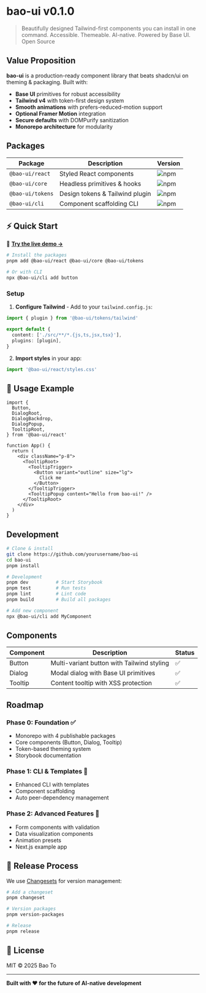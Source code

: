 # bao-ui v0.1.0

> Beautifully designed Tailwind-first components you can install in one command. Accessible. Themeable. AI-native. Powered by Base UI. Open Source

## Value Proposition

**bao-ui** is a production-ready component library that beats shadcn/ui on theming & packaging. Built with:

- **Base UI** primitives for robust accessibility
- **Tailwind v4** with token-first design system
- **Smooth animations** with prefers-reduced-motion support
- **Optional Framer Motion** integration
- **Secure defaults** with DOMPurify sanitization
- **Monorepo architecture** for modularity

## Packages

| Package          | Description                     | Version                                             |
| ---------------- | ------------------------------- | --------------------------------------------------- |
| `@bao-ui/react`  | Styled React components         | ![npm](https://img.shields.io/npm/v/@bao-ui/react)  |
| `@bao-ui/core`   | Headless primitives & hooks     | ![npm](https://img.shields.io/npm/v/@bao-ui/core)   |
| `@bao-ui/tokens` | Design tokens & Tailwind plugin | ![npm](https://img.shields.io/npm/v/@bao-ui/tokens) |
| `@bao-ui/cli`    | Component scaffolding CLI       | ![npm](https://img.shields.io/npm/v/@bao-ui/cli)    |

## ⚡ Quick Start

🚀 **[Try the live demo →](https://next-demo-5coyfaf3k-tothienbao6a0-gmailcoms-projects.vercel.app)**

```bash
# Install the packages
pnpm add @bao-ui/react @bao-ui/core @bao-ui/tokens

# Or with CLI
npx @bao-ui/cli add button
```

### Setup

1. **Configure Tailwind** - Add to your `tailwind.config.js`:

```ts
import { plugin } from '@bao-ui/tokens/tailwind'

export default {
  content: ['./src/**/*.{js,ts,jsx,tsx}'],
  plugins: [plugin],
}
```

2. **Import styles** in your app:

```ts
import '@bao-ui/react/styles.css'
```

## 📖 Usage Example

```tsx
import {
  Button,
  DialogRoot,
  DialogBackdrop,
  DialogPopup,
  TooltipRoot,
} from '@bao-ui/react'

function App() {
  return (
    <div className="p-8">
      <TooltipRoot>
        <TooltipTrigger>
          <Button variant="outline" size="lg">
            Click me
          </Button>
        </TooltipTrigger>
        <TooltipPopup content="Hello from bao-ui!" />
      </TooltipRoot>
    </div>
  )
}
```

## Development

```bash
# Clone & install
git clone https://github.com/yourusername/bao-ui
cd bao-ui
pnpm install

# Development
pnpm dev          # Start Storybook
pnpm test         # Run tests
pnpm lint         # Lint code
pnpm build        # Build all packages

# Add new component
npx @bao-ui/cli add MyComponent
```

## Components

| Component | Description                                | Status |
| --------- | ------------------------------------------ | ------ |
| Button    | Multi-variant button with Tailwind styling | ✅     |
| Dialog    | Modal dialog with Base UI primitives       | ✅     |
| Tooltip   | Content tooltip with XSS protection        | ✅     |

## Roadmap

### Phase 0: Foundation ✅

- Monorepo with 4 publishable packages
- Core components (Button, Dialog, Tooltip)
- Token-based theming system
- Storybook documentation

### Phase 1: CLI & Templates 🔄

- Enhanced CLI with templates
- Component scaffolding
- Auto peer-dependency management

### Phase 2: Advanced Features 🚧

- Form components with validation
- Data visualization components
- Animation presets
- Next.js example app

## 🔄 Release Process

We use [Changesets](https://github.com/changesets/changesets) for version management:

```bash
# Add a changeset
pnpm changeset

# Version packages
pnpm version-packages

# Release
pnpm release
```

## 📄 License

MIT © 2025 Bao To

---

**Built with ❤️ for the future of AI-native development**
